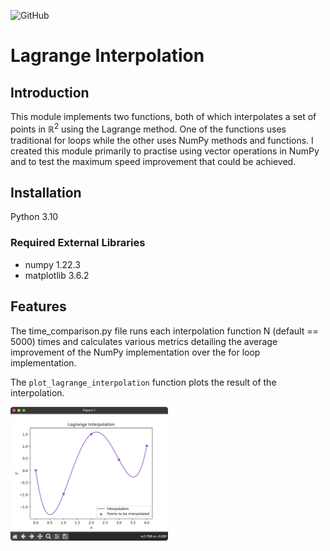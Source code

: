 ![GitHub](https://img.shields.io/github/license/richardgan36/Lagrange-Interpolation)
# Lagrange Interpolation


## Introduction

This module implements two functions, both of which interpolates a set of points in $ℝ^2$ using the Lagrange method. One of the functions uses traditional for loops while the other uses NumPy methods and functions. I created this module primarily to practise using vector operations in NumPy and to test the maximum speed improvement that could be achieved.

## Installation

Python 3.10

### Required External Libraries

* numpy 1.22.3
* matplotlib 3.6.2


## Features

The time_comparison.py file runs each interpolation function N (default == 5000) times and calculates various metrics detailing the average improvement of the NumPy implementation over the for loop implementation.

The `plot_lagrange_interpolation` function plots the result of the interpolation.

<img src="assets/screenshots/lagrange_interpolation.jpg" width=50% height=50%>





